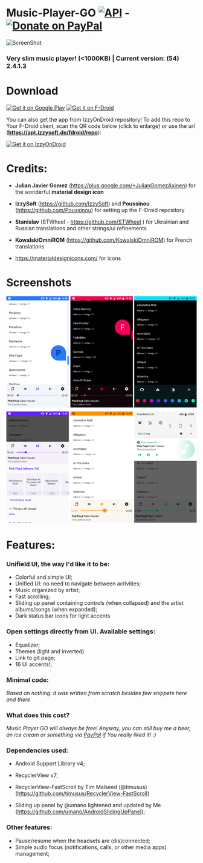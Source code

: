 # Music-Player-GO [![API](https://img.shields.io/badge/API-21%2B-blue.svg?style=flat-square)](https://android-arsenal.com/api?level=21) - [![Donate on PayPal](https://img.shields.io/badge/PayPal-Donate%20Now-brightgreen.svg)](https://paypal.me/enricocid)

![ScreenShot](https://raw.githubusercontent.com/enricocid/Music-Player-GO/master/icon2.png)

### Very slim music player! (<1000KB) | Current version: (54) 2.4.1.3

# Download

[<img alt="Get it on Google Play" height="80" src="https://play.google.com/intl/en_us/badges/images/generic/en_badge_web_generic.png">](https://play.google.com/store/apps/details?id=com.iven.musicplayergo)
[<img alt="Get it on F-Droid" height="80" src="https://f-droid.org/badge/get-it-on.png">](https://f-droid.org/repository/browse/?fdid=com.iven.musicplayergo)

You can also get the app from IzzyOnDroid repository! To add this repo to Your F-Droid client, scan the QR code below (click to enlarge) or use the url (**https://apt.izzysoft.de/fdroid/repo**):

[<img alt="Get it on IzzyOnDroid" height=80 src="https://apt.izzysoft.de/shared/images/fdroid_repo_qr.png">](https://apt.izzysoft.de/shared/images/fdroid_repo_qr.png)

# Credits:

- **Julian Javier Gomez** (https://plus.google.com/+JulianGomezAxinen) for the wonderful **material design icon**

- **IzzySoft** (https://github.com/IzzySoft) and **Poussinou** (https://github.com/Poussinou) for setting up the F-Droid repository

- **Stanislav** (STWheel - https://github.com/STWheel
) for Ukrainian and Russian translations and other strings/ui refinements

- **KowalskiOmniROM** (https://github.com/KowalskiOmniROM) for French translations 

- https://materialdesignicons.com/ for icons

# Screenshots

![Screenshots](https://raw.githubusercontent.com/enricocid/Music-Player-GO/master/screenshots_v50_edit.png)

# Features:

### Unifield UI, the way I'd like it to be:

- Colorful and simple UI;
- Unified UI: no need to navigate between activities;
- Music organized by artist;
- Fast scrolling;
- Sliding up panel containing controls (when collapsed) and the artist albums/songs (when expanded);
- Dark status bar icons for light accents

### Open settings directly from UI. Available settings: 

- Equalizer;
- Themes (light and inverted)
- Link to git page;
- 16 UI accents!;


### Minimal code:

*Based on nothing: it was written from scratch besides few snippets here and there*


### What does this cost?
*Music Player GO will always be free! Anyway, you can still buy me a beer, an ice cream or something via [PayPal](https://www.paypal.me/enricocid) if You really liked it! :)*


### Dependencies used: 

  - Android Support Library v4;

  - RecyclerView v7;

  - RecyclerView-FastScroll by Tim Malseed (@timusus) (https://github.com/timusus/RecyclerView-FastScroll)

  - Sliding up panel by @umano lightened and updated by Me (https://github.com/umano/AndroidSlidingUpPanel);

### Other features: 

- Pause/resume when the headsets are (dis)connected;
- Simple audio focus (notifications, calls, or other media apps) management;
